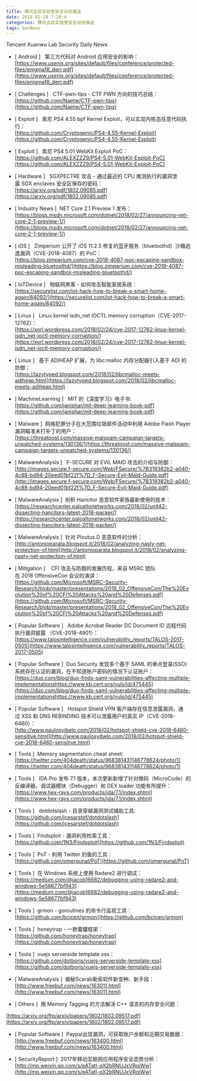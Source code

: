 ```yaml
---
title: 腾讯玄武实验室安全动态推送
date: 2018-02-28 7:20:4
categories: 腾讯玄武实验室安全动态推送
tags: SecNews
---
```


Tencent Xuanwu Lab Security Daily News  
* [ Android ]   第三方代码对 Android 应用安全的影响：   
[https://www.usenix.org/sites/default/files/conference/protected-files/enigma18_derr.pdf](https://www.usenix.org/sites/default/files/conference/protected-files/enigma18_derr.pdf)  

* [ Challenges ]   CTF-pwn-tips - CTF PWN 方向的技巧总结：   
[https://github.com/Naetw/CTF-pwn-tips](https://github.com/Naetw/CTF-pwn-tips)  

* [ Exploit ]  
索尼 PS4 4.55 bpf Kernel Exploit，可以实现内核态任意代码执行：   
[https://github.com/Cryptogenic/PS4-4.55-Kernel-Exploit](https://github.com/Cryptogenic/PS4-4.55-Kernel-Exploit)  

* [ Exploit ]  
索尼 PS4 5.01 WebKit Exploit PoC：   
[https://github.com/ALEXZZZ9/PS4-5.01-WebKit-Exploit-PoC](https://github.com/ALEXZZZ9/PS4-5.01-WebKit-Exploit-PoC)  

* [ Hardware ]  
SGXPECTRE 攻击 - 通过最近的 CPU 推测执行的漏洞泄露 SGX enclaves 安全区保存的密码：   
[https://arxiv.org/pdf/1802.09085.pdf](https://arxiv.org/pdf/1802.09085.pdf)  

* [ Industry News ]  NET Core 2.1 Preview 1 发布：   
[https://blogs.msdn.microsoft.com/dotnet/2018/02/27/announcing-net-core-2-1-preview-1/](https://blogs.msdn.microsoft.com/dotnet/2018/02/27/announcing-net-core-2-1-preview-1/)  

* [ iOS ]  
Zimperium 公开了 iOS 11.2.5 修复的蓝牙服务（bluetoothd）沙箱逃逸漏洞（CVE-2018-4087）的 PoC：   
[https://blog.zimperium.com/cve-2018-4087-poc-escaping-sandbox-misleading-bluetoothd/](https://blog.zimperium.com/cve-2018-4087-poc-escaping-sandbox-misleading-bluetoothd/)  

* [ IoTDevice ]   物联网黑客 - 如何攻击智能家居系统：   
[https://securelist.com/iot-hack-how-to-break-a-smart-home-again/84092/](https://securelist.com/iot-hack-how-to-break-a-smart-home-again/84092/)  

* [ Linux ]   Linux kernel isdn_net IOCTL memory corruption（CVE-2017-12762）：   
[https://xorl.wordpress.com/2018/02/24/cve-2017-12762-linux-kernel-isdn_net-ioctl-memory-corruption/](https://xorl.wordpress.com/2018/02/24/cve-2017-12762-linux-kernel-isdn_net-ioctl-memory-corruption/)  

* [ Linux ]  
基于 ADIHEAP 扩展，为 libc:malloc 内存分配器引入基于 ADI 的防御：   
[https://lazytyped.blogspot.com/2018/02/libcmalloc-meets-adiheap.html](https://lazytyped.blogspot.com/2018/02/libcmalloc-meets-adiheap.html)  

* [ MachineLearning ]  
MIT 的《深度学习》电子书:   
[https://github.com/janishar/mit-deep-learning-book-pdf](https://github.com/janishar/mit-deep-learning-book-pdf)  

* [ Malware ]  网络犯罪分子在大范围垃圾邮件活动中利用 Adobe Flash Player 漏洞瞄准未打补丁的用户：   
[https://threatpost.com/massive-malspam-campaign-targets-unpatched-systems/130136/](https://threatpost.com/massive-malspam-campaign-targets-unpatched-systems/130136/)  

* [ MalwareAnalysis ]   F-SECURE 对 EVIL MAID 攻击的介绍与防御：   
[http://images.secure.f-secure.com/Web/FSecure/%7B319382b2-a040-4c88-bd94-20eed01bf22f%7D_F-Secure-Evil-Maid-Guide.pdf](http://images.secure.f-secure.com/Web/FSecure/%7B319382b2-a040-4c88-bd94-20eed01bf22f%7D_F-Secure-Evil-Maid-Guide.pdf)  

* [ MalwareAnalysis ]  剖析 Hancitor 恶意软件家族最新使用的技术：   
[https://researchcenter.paloaltonetworks.com/2018/02/unit42-dissecting-hancitors-latest-2018-packer/](https://researchcenter.paloaltonetworks.com/2018/02/unit42-dissecting-hancitors-latest-2018-packer/)  

* [ MalwareAnalysis ]  针对 Ploutus.D 恶意软件的分析：   
[http://antonioparata.blogspot.it/2018/02/analyzing-nasty-net-protection-of.html](http://antonioparata.blogspot.it/2018/02/analyzing-nasty-net-protection-of.html)  

* [ Mitigation ]  
 CFI 攻击与防御的发展历程，来自 MSRC 团队在 2018 OffensiveCon 会议的演讲：   
[https://github.com/Microsoft/MSRC-Security-Research/blob/master/presentations/2018_02_OffensiveCon/The%20Evolution%20of%20CFI%20Attacks%20and%20Defenses.pdf](https://github.com/Microsoft/MSRC-Security-Research/blob/master/presentations/2018_02_OffensiveCon/The%20Evolution%20of%20CFI%20Attacks%20and%20Defenses.pdf)  

* [ Popular Software ]   Adobe Acrobat Reader DC Document ID 远程代码执行漏洞披露 （CVE-2018-4901）：   
[https://www.talosintelligence.com/vulnerability_reports/TALOS-2017-0505](https://www.talosintelligence.com/vulnerability_reports/TALOS-2017-0505)  

* [ Popular Software ]  Duo Security 发现多个基于 SAML 的单点登录(SSO)系统存在认证的漏洞，在不知道账户密码的情况下认证账户：   
[https://duo.com/blog/duo-finds-saml-vulnerabilities-affecting-multiple-implementationshttps://www.kb.cert.org/vuls/id/475445](https://duo.com/blog/duo-finds-saml-vulnerabilities-affecting-multiple-implementationshttps://www.kb.cert.org/vuls/id/475445)  

* [ Popular Software ]  
Hotspot Shield VPN 客户端存在信息泄露漏洞，通过 XSS 和 DNS REBINDING 技术可以泄露用户的真实 IP（CVE-2018-6460）：   
[http://www.paulosyibelo.com/2018/02/hotspot-shield-cve-2018-6460-sensitive.html](http://www.paulosyibelo.com/2018/02/hotspot-shield-cve-2018-6460-sensitive.html)  

* [ Tools ]  Memory segmentation cheat sheet:   
[https://twitter.com/404death/status/968381431146778624/photo/1](https://twitter.com/404death/status/968381431146778624/photo/1)  

* [ Tools ]  
IDA Pro 发布 7.1 版本，本次更新新增了针对微码（MicroCode）的反编译器，调试器模块（Debugger）和 DEX loader 功能有所提升：   
[https://www.hex-rays.com/products/ida/7.1/index.shtml](https://www.hex-rays.com/products/ida/7.1/index.shtml)  

* [ Tools ]   dotdotslash - 目录穿越漏洞测试辅助工具:   
[https://github.com/jcesarstef/dotdotslash](https://github.com/jcesarstef/dotdotslash)  

* [ Tools ]  Findsploit - 漏洞利用检索工具：   
[https://github.com/1N3/Findsploit](https://github.com/1N3/Findsploit)  

* [ Tools ]  PoT - 利用 Twitter 钓鱼的工具：   
[https://github.com/omergunal/PoT](https://github.com/omergunal/PoT)  

* [ Tools ]  在 Windows 系统上使用 Radare2 进行调试：   
[https://medium.com/@jacob16682/debugging-using-radare2-and-windows-5e58677bf943](https://medium.com/@jacob16682/debugging-using-radare2-and-windows-5e58677bf943)  

* [ Tools ]  grmon - goroutines 的命令行监视工具：   
[https://github.com/bcicen/grmon](https://github.com/bcicen/grmon)  

* [ Tools ]  honeytrap - 一款蜜罐框架：   
[https://github.com/honeytrap/honeytrap](https://github.com/honeytrap/honeytrap)  

* [ Tools ]  vuejs serverside template xss：   
[https://github.com/dotboris/vuejs-serverside-template-xss](https://github.com/dotboris/vuejs-serverside-template-xss)  

* [ MalwareAnalysis ]  揭秘Scarab勒索软件新变种、新手段： 
[http://www.freebuf.com/news/163011.html](http://www.freebuf.com/news/163011.html)  

* [ Others ]  用 Memory Tagging 的方法解决 C++ 语言的内存安全问题： 

[https://arxiv.org/ftp/arxiv/papers/1802/1802.09517.pdf](https://arxiv.org/ftp/arxiv/papers/1802/1802.09517.pdf)  

* [ Popular Software ]  Paypal出现漏洞，可获取账户余额和近期交易数据： 
[http://www.freebuf.com/news/163400.html](http://www.freebuf.com/news/163400.html)  

* [ SecurityReport ]  2017年移动互联网应用程序安全态势分析： 
[http://mp.weixin.qq.com/s/eATatI-qX2bRNUJxVRqiWw](http://mp.weixin.qq.com/s/eATatI-qX2bRNUJxVRqiWw)  

